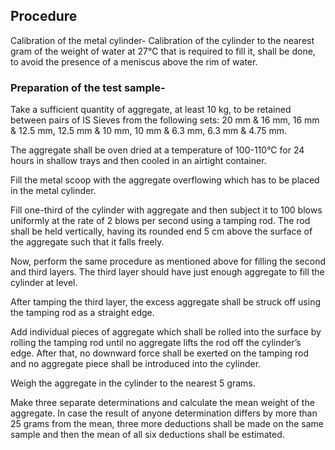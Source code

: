 ## Procedure

Calibration of the metal cylinder- Calibration of the cylinder to the nearest gram of the weight of water at 27°C that is required to fill it, shall be done, to avoid the presence of a meniscus above the rim of  water.  

### Preparation of the test sample-   

Take a sufficient quantity of aggregate, at least 10 kg, to be retained between pairs of IS Sieves from the following sets: 20 mm & 16 mm, 16 mm & 12.5 mm, 12.5 mm & 10 mm, 10 mm & 6.3 mm, 6.3 mm & 4.75 mm.  

The aggregate shall be oven dried at a temperature of 100-110°C for 24 hours in shallow trays and then cooled in an airtight container.  

Fill the metal scoop with the aggregate overflowing which has to be placed in the metal cylinder.  

Fill one-third of the cylinder with aggregate and then subject it to 100 blows uniformly at the rate of 2 blows per second using a tamping rod. The rod shall be held vertically, having its rounded end 5 cm above the surface of the aggregate such that it falls freely.  

Now, perform the same procedure as mentioned above for filling the second and third layers. The third layer should have just enough aggregate to fill the cylinder at level.  

After tamping the third layer, the excess aggregate shall be struck off using the tamping rod as a straight edge.  

Add individual pieces of aggregate which shall be rolled into the surface by rolling the tamping rod until no aggregate lifts the rod off the cylinder’s edge. After that, no downward force shall be exerted on the tamping rod and no aggregate piece shall be introduced into the cylinder.  

Weigh the aggregate in the cylinder to the nearest 5 grams.  

Make three separate determinations and calculate the mean weight of the aggregate. In case the result of anyone determination differs by more than 25 grams from the mean, three more deductions shall be made on the same sample and then the mean of all six deductions shall be estimated.  
